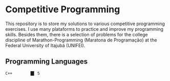 # Competitive Programming

This repository is to store my solutions to various competitive programming exercises. I use many plataforms to practice and improve my programming skills. Besides them, there is a selection of problems for the college discipline of Marathon-Programming (Maratona de Programação) at the Federal University of Itajubá (UNIFEI). 

##  Programming Languages
 ```
C++        █▌ 5
```
